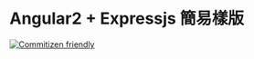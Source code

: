 # Angular2 + Expressjs 簡易樣版

[![Commitizen friendly](https://img.shields.io/badge/commitizen-friendly-brightgreen.svg)](http://commitizen.github.io/cz-cli/)